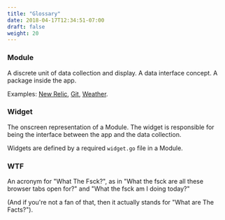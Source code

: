 ```yaml
---
title: "Glossary"
date: 2018-04-17T12:34:51-07:00
draft: false
weight: 20
---
```


### Module
A discrete unit of data collection and display. A data interface
concept. A package inside the app.

Examples: [New Relic](/modules/newrelic), [Git](/modules/git), [Weather](/modules/weather).

### Widget
The onscreen representation of a Module. The widget is responsible for
being the interface between the app and the data collection.

Widgets are defined by a required `widget.go` file in a Module.

### WTF
An acronym for "What The Fsck?", as in "What the fsck are all these browser tabs open for?" and "What the fsck am I doing today?"

(And if you're not a fan of that, then it actually stands for "What are The Facts?"). 